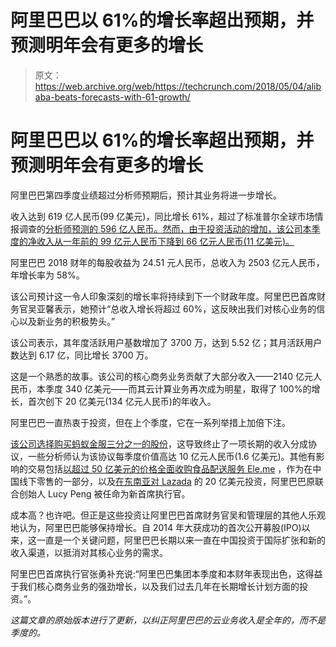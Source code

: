 # 阿里巴巴以 61%的增长率超出预期，并预测明年会有更多的增长 

> 原文：<https://web.archive.org/web/https://techcrunch.com/2018/05/04/alibaba-beats-forecasts-with-61-growth/>

# 阿里巴巴以 61%的增长率超出预期，并预测明年会有更多的增长

阿里巴巴第四季度业绩超过分析师预期后，预计其业务将进一步增长。

收入达到 619 亿人民币(99 亿美元)，同比增长 61%，超过了标准普尔全球市场情报调查的[分析师预测的 596 亿人民币。然而，由于投资活动的增加，该公司本季度的净收入从一年前的 99 亿元人民币下降到 66 亿元人民币(11 亿美元)。](https://web.archive.org/web/20221209130359/https://www.wsj.com/articles/alibaba-group-earnings-what-to-watch-1525338706)

阿里巴巴 2018 财年的每股收益为 24.51 元人民币，总收入为 2503 亿元人民币，年增长率为 58%。

该公司预计这一令人印象深刻的增长率将持续到下一个财政年度。阿里巴巴首席财务官吴亚馨表示，她预计“总收入增长将超过 60%，这反映出我们对核心业务的信心以及新业务的积极势头。”

该公司表示，其年度活跃用户基数增加了 3700 万，达到 5.52 亿；其月活跃用户数达到 6.17 亿，同比增长 3700 万。

这是一个熟悉的故事。该公司的核心商务业务贡献了大部分收入——2140 亿元人民币，本季度 340 亿美元——而其云计算业务再次成为明星，取得了 100%的增长，首次创下 20 亿美元(134 亿元人民币)的年收入。

阿里巴巴一直热衷于投资，但在上个季度，它在一系列举措上加倍下注。

[该公司选择购买蚂蚁金服三分之一的股份](https://web.archive.org/web/20221209130359/https://techcrunch.com/2018/02/01/alibaba-ant-financial/)，这导致终止了一项长期的收入分成协议，一些分析师认为该协议每季度价值高达 10 亿元人民币(1.6 亿美元)。其他有影响的交易包括[以超过 50 亿美元的价格全面收购食品配送服务 Ele.me](https://web.archive.org/web/20221209130359/https://techcrunch.com/2018/04/01/alibaba-to-buy-all-remaining-outstanding-shares-of-local-delivery-service-ele-me/) ，作为在中国线下零售的一部分，以及[在东南亚对 Lazada](https://web.archive.org/web/20221209130359/https://techcrunch.com/2018/03/18/alibaba-doubles-down-on-lazada/) 的 20 亿美元投资，阿里巴巴原联合创始人 Lucy Peng 被任命为新首席执行官。

成本高？也许吧。但正是这些投资让阿里巴巴首席财务官吴和管理层的其他人乐观地认为，阿里巴巴能够保持增长。自 2014 年大获成功的首次公开募股(IPO)以来，这一直是一个关键问题，阿里巴巴长期以来一直在中国投资于国际扩张和新的收入渠道，以抵消对其核心业务的需求。

阿里巴巴首席执行官张勇补充说:“阿里巴巴集团本季度和本财年表现出色，这得益于我们核心商务业务的强劲增长，以及我们过去几年在长期增长计划方面的投资。”。

*这篇文章的原始版本进行了更新，以纠正阿里巴巴的云业务收入是全年的，而不是季度的。*